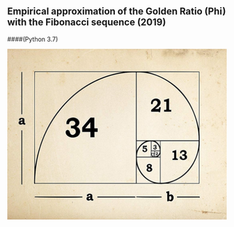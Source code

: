 ## Empirical approximation of the Golden Ratio (Phi) with the Fibonacci sequence (2019)
####(Python 3.7)

![alt text](Fibonacci-Golden-ratio.jpg)
